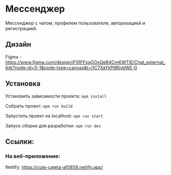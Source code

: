 
# Мессенджер

Мессенджер с чатом, профилем пользователя, авторизацией и регистрацией.

## Дизайн
Figma - https://www.figma.com/design/jF5fFFzgGOxQeB4CmKWTiE/Chat_external_link?node-id=0-1&node-type=canvas&t=i1C7XaYkP8BjvbWE-0

## Установка
Установить зависимости проекта: `npm install`

Собрать проект: `npm run build`

Запустить проект на localhost: `npm run start`

Запуск сборки для разработки: `npm run dev`

## Ссылки:

### На веб-приложение:

Netlify: https://cute-cajeta-af0859.netlify.app/